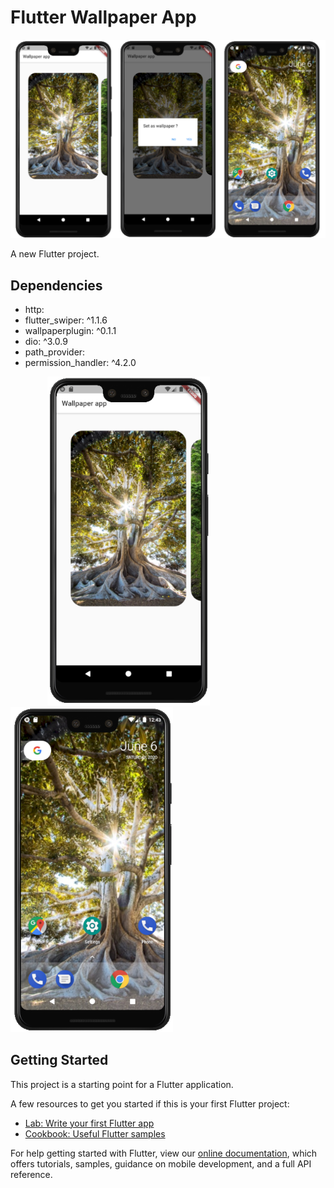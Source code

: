 # Flutter Wallpaper App

<p>
  <img src="https://github.com/gaurangkeluskar22/Flutter-Wallpaper-App/blob/master/images/thumb.png"/>
  </p>

A new Flutter project.

## Dependencies
- http:
- flutter_swiper: ^1.1.6
- wallpaperplugin: ^0.1.1
- dio: ^3.0.9
- path_provider:
- permission_handler: ^4.2.0
  
<p>
   &nbsp&nbsp&nbsp&nbsp
   &nbsp&nbsp&nbsp&nbsp
   &nbsp&nbsp&nbsp&nbsp
  <img src="https://github.com/gaurangkeluskar22/Flutter-Wallpaper-App/blob/master/images/first%20of%20wallpaper%20app.PNG" width="260" />
  &nbsp&nbsp&nbsp&nbsp
   &nbsp&nbsp&nbsp&nbsp
   &nbsp&nbsp&nbsp&nbsp
   &nbsp&nbsp&nbsp&nbsp
   &nbsp&nbsp&nbsp&nbsp
  <img src="https://github.com/gaurangkeluskar22/Flutter-Wallpaper-App/blob/master/images/third%20of%20wallpaper%20app.PNG" width="260" />
  </p>

## Getting Started

This project is a starting point for a Flutter application.

A few resources to get you started if this is your first Flutter project:

- [Lab: Write your first Flutter app](https://flutter.dev/docs/get-started/codelab)
- [Cookbook: Useful Flutter samples](https://flutter.dev/docs/cookbook)

For help getting started with Flutter, view our
[online documentation](https://flutter.dev/docs), which offers tutorials,
samples, guidance on mobile development, and a full API reference.
